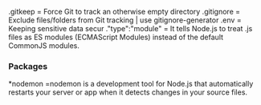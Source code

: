 .gitkeep =	Force Git to track an otherwise empty directory
.gitignore = Exclude files/folders from Git tracking | use gitignore-generator
.env = Keeping sensitive data secur
."type":"module" =  It tells Node.js to treat .js files as ES modules (ECMAScript Modules) instead of the default CommonJS modules.





### Packages ###

*nodemon =nodemon is a development tool for Node.js that automatically restarts your server or app when it detects changes in your source files.